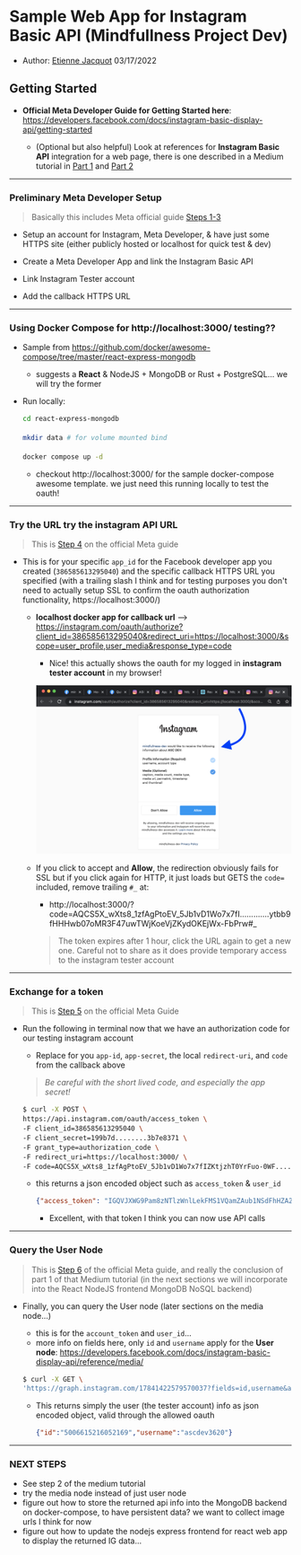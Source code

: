 # Sample Web App for Instagram Basic API (Mindfullness Project Dev)

- Author: [Etienne Jacquot](mailto:etiennej@upenn.edu) 03/17/2022

## Getting Started

- **Official Meta Developer Guide for Getting Started here**: https://developers.facebook.com/docs/instagram-basic-display-api/getting-started


    - (Optional but also helpful) Look at references for **Instagram Basic API** integration for a web page, there is one described in a Medium tutorial in [Part 1](https://cming0721.medium.com/instagram-feeds-with-instagram-api-part-1-create-app-and-token-4a91ee3bd154) and [Part 2](https://cming0721.medium.com/instagram-feeds-with-instagram-api-part-2-basic-display-api-with-react-f0c6dfcc576c)

______

### Preliminary Meta Developer Setup

> Basically this includes Meta official guide [Steps 1-3](https://developers.facebook.com/docs/instagram-basic-display-api/getting-started#step-1--create-a-facebook-app)

- Setup an account for Instagram, Meta Developer, & have just some HTTPS site (either publicly hosted or localhost for quick test & dev)

- Create a Meta Developer App and link the Instagram Basic API

- Link Instagram Tester account

- Add the callback HTTPS URL

______

### Using Docker Compose for http://localhost:3000/ testing??

- Sample from https://github.com/docker/awesome-compose/tree/master/react-express-mongodb 
    - suggests a **React** & NodeJS + MongoDB or Rust + PostgreSQL... we will try the former


- Run locally:

    ```bash
    cd react-express-mongodb

    mkdir data # for volume mounted bind

    docker compose up -d
    ```
    - checkout http://localhost:3000/ for the sample docker-compose awesome template. we just need this running locally to test the oauth!

_______

### Try the URL try the instagram API URL

> This is [Step 4](https://developers.facebook.com/docs/instagram-basic-display-api/getting-started#step-4--authenticate-the-test-user) on the official Meta guide

- This is for your specific `app_id` for the Facebook developer app you created (`386585613295040`) and the specific callback HTTPS URL you specified (with a trailing slash I think and for testing purposes you don't need to actually setup SSL to confirm the oauth authorization functionality, https://localhost:3000/)

    - **localhost docker app for callback url** --> https://instagram.com/oauth/authorize?client_id=386585613295040&redirect_uri=https://localhost:3000/&scope=user_profile,user_media&response_type=code

        - Nice! this actually shows the oauth for my logged in **instagram tester account** in my browser!

        ![](./img/ig_api_testing.png)

    - If you click to accept and **Allow**, the redirection obviously fails for SSL but if you click again for HTTP, it just loads but GETS the `code=` included, remove trailing `#_`  at:
        - http://localhost:3000/?code=AQCS5X_wXts8_1zfAgPtoEV_5Jb1vD1Wo7x7fI.............ytbb9fHHHwb07oMR3F47uwTWjKoeVjZKydOKEjWx-FbPrw#_
        > The token expires after 1 hour, click the URL again to get a new one. Careful not to share as it does provide temporary access to the instagram tester account


_________

### Exchange for a token

> This is [Step 5](https://developers.facebook.com/docs/instagram-basic-display-api/getting-started#step-5--exchange-the-code-for-a-token) on the official Meta Guide

- Run the following in terminal now that we have an authorization code for our testing instagram account
    - Replace for you `app-id`, `app-secret`, the local `redirect-uri`, and `code` from the callback above
    > *Be careful with the short lived code, and especially the app secret!*

    ```bash
    $ curl -X POST \
    https://api.instagram.com/oauth/access_token \
    -F client_id=386585613295040 \
    -F client_secret=199b7d........3b7e8371 \
    -F grant_type=authorization_code \
    -F redirect_uri=https://localhost:3000/ \
    -F code=AQCS5X_wXts8_1zfAgPtoEV_5Jb1vD1Wo7x7fIZKtjzhT0YrFuo-0WF.....................ic4TUF3ytbb9fHHHwb07oMR3F47uwTWjKoeVjZKydOKEjWx-FbPrw
    ```

    - this returns a json encoded object such as `access_token` & `user_id`
    
        ```json
        {"access_token": "IGQVJXWG9Pam8zNTlzWnlLekFMS1VQamZAub1NSdFhHZA25C..........ZA21Va2FOMGlSb3IzUlZAWQk92ZAmRWZAXVzaDNF", "user_id": 17841422579570037}
        ```

        - Excellent, with that token I think you can now use API calls

________

### Query the User Node

> This is [Step 6](https://developers.facebook.com/docs/instagram-basic-display-api/getting-started#step-6--query-the-user-node) of the official Meta guide, and really the conclusion of part 1 of that Medium tutorial (in the next sections we will incorporate into the React NodeJS frontend MongoDB NoSQL backend)

- Finally, you can query the User node (later sections on the media node...)
    - this is for the `account_token` and `user_id`... 
    - more info on fields here, only `id` and `username` apply for the **User node**: https://developers.facebook.com/docs/instagram-basic-display-api/reference/media/

    ```bash
    $ curl -X GET \
    'https://graph.instagram.com/17841422579570037?fields=id,username&access_token=IGQVJXWG9Pam8zNTlzWnlLekFMS1VQamZAub1NSdFhHZA2........GVFRVZAnZA21Va2FOMGlSb3IzUlZAWQk92ZAmRWZAXVzaDNF'
    ```

    - This returns simply the user (the tester account) info as json encoded object, valid through the allowed oauth

        ```json
        {"id":"5006615216052169","username":"ascdev3620"}
        ```
__________

### NEXT STEPS

- See step 2 of the medium tutorial
- try the media node instead of just user node
- figure out how to store the returned api info into the MongoDB backend on docker-compose, to have persistent data? we want to collect image urls I think for now
- figure out how to update the nodejs express frontend for react web app to display the returned IG data... 

